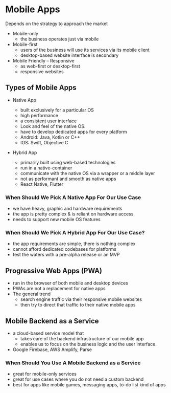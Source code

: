 # Mobile Apps

Depends on the strategy to approach the market

- Mobile-only
  - the business operates just via mobile
- Mobile-first
  - users of the business will use its services via its mobile client
  - desktop-based website interface is secondary
- Mobile Friendly – Responsive
  - as web-first or desktop-first
  - responsive websites

## Types of Mobile Apps

- Native App
  - built exclusively for a particular OS
  - high performance
  - a consistent user interface
  - Look and feel of the native OS.
  - have to develop dedicated apps for every platform
  - Android: Java, Kotlin or C++
  - IOS: Swift, Objective C

- Hybrid App
  - primarily built using web-based technologies
  - run in a native-container
  - communicate with the native OS via a wrapper or a middle layer
  - not as performant and smooth as native apps
  - React Native, Flutter

### When Should We Pick A Native App For Our Use Case

- we have heavy, graphic and hardware requirements
- the app is pretty complex & is reliant on hardware access
- needs to support new mobile OS features

### When Should We Pick A Hybrid App For Our Use Case?

- the app requirements are simple, there is nothing complex
- cannot afford dedicated codebases for platforms
- test the waters with a pre-alpha release or an MVP

## Progressive Web Apps (PWA)

- run in the browser of both mobile and desktop devices
- PWAs are not a replacement for native apps
- The general trend
  - search engine traffic via their responsive mobile websites
  - then try to direct that traffic to their native mobile apps

## Mobile Backend as a Service

- a cloud-based service model that
  - takes care of the backend infrastructure of our mobile app
  - enables us to focus on the business logic and the user interface.
- Google Firebase, AWS Amplify, Parse

### When Should You Use A Mobile Backend as a Service

- great for mobile-only services
- great for use cases where you do not need a custom backend
- best for apps like mobile games, messaging apps, to-do list kind of apps
